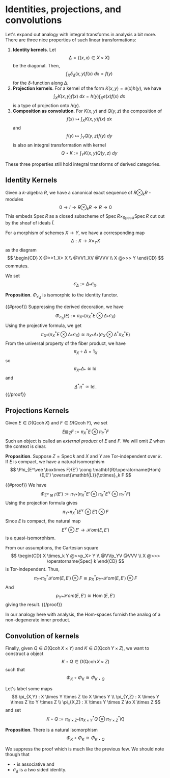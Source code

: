 # Identities, projections, and convolutions

Let's expand out analogy with integral transforms in analysis a bit more. 
There are three nice properties of such linear transformations:
1. **Identity kernels**. Let 
$$ 
\Delta = \{ (x,x) \in X \times X \} 
$$
be the diagonal. Then, 
$$
\int_X \delta_{\Delta}(x,y) f(x) \ dx = f(y)
$$
for the $\delta$-function along $\Delta$. 
2. **Projection kernels**. For a kernel of the form $K(x,y) = e(x)h(y)$, 
we have 
$$
\int_X K(x,y) f(x) \ dx = h(y) \int_X e(x) f(x) \ dx 
$$
is a type of projection onto $h(y)$. 
3. **Composition as convolution**. For $K(x,y)$ and $Q(y,z)$ the composition 
of 
$$
f(x) \mapsto \int_X K(x,y) f(x) \ dx 
$$
and 
$$
f(y) \mapsto \int_Y Q(y,z) f(y) \ dy 
$$
is also an integral transformation with kernel 
$$
Q \star K := \int_Y K(x,y)Q(y,z) \ dy
$$ 

These three properties still hold integral transforms of derived categories.

## Identity Kernels 

Given a $k$-algebra $R$, we have a canonical exact sequence of $R \otimes_k R$
-modules 
$$
0 \to I \to R \otimes_k R \to R \to 0 
$$
This embeds $\operatorname{Spec} R$ as a closed subscheme of 
$\operatorname{Spec} R \times_{\operatorname{Spec} k} \operatorname{Spec} R$ 
cut out by the sheaf of ideals $\widetilde{I}$. 

For a morphism of schemes $X \to Y$, we have a corresponding map  
$$
\Delta : X \to X \times_Y X 
$$
as the diagram 
$$
\begin{CD}
X @>>1_X> X \\
@VV1_XV @VVV \\
X @>>> Y
\end{CD}
$$
commutes.

We set 
$$
\mathcal O_\Delta := \Delta_\ast \mathcal O_X. 
$$

**Proposition**. $\Phi_{\mathcal O_\Delta}$ is isomorphic to the identity functor. 

{{#proof}}
Suppressing the derived decoration, we have 
$$
\Phi_{\mathcal O_\Delta}(E) := \pi_{X\ast}(\pi_X^\ast E \otimes \Delta_\ast \mathcal O_X) 
$$
Using the projective formula, we get 
$$
\pi_{X\ast}(\pi_X^\ast E \otimes \Delta_\ast \mathcal O_X) \cong 
\pi_{X \ast}\Delta_\ast(\mathcal O_X \otimes \Delta^\ast \pi_X^\ast E) 
$$
From the universal property of the fiber product, we have 
$$
\pi_X \circ \Delta = 1_X 
$$
so 
$$
\pi_{X\ast} \Delta_{\ast} \cong \operatorname{Id}
$$
and 
$$
\Delta^\ast \pi^\ast \cong \operatorname{Id}. 
$$
{{/proof}}

## Projections Kernels 

Given $E \in D(\operatorname{Qcoh} X)$ and $F \in D(\operatorname{Qcoh} Y)$, 
we set 
$$
E \boxtimes_Z F := \pi_X^\ast E \otimes \pi_Y^\ast F
$$
Such an object is called an _external product_ of $E$ and $F$. We will omit $Z$ 
when the context is clear.

**Proposition**. Suppose $Z = \operatorname{Spec} k$ and $X$ and $Y$ are 
Tor-independent over $k$. If $E$ is compact, we have a natural isomorphism
$$
\Phi_{E^\vee \boxtimes F}(E') \cong \mathbf{R}\operatorname{Hom}(E,E') 
\overset{\mathbf{L}}{\otimes}_k F
$$

{{#proof}}
We have 
$$
\Phi_{E^\vee \boxtimes F}(E') := \pi_{Y\ast}(\pi_X^\ast E' \otimes 
\pi_X^\ast E^\vee \otimes \pi_Y^\ast F) 
$$
Using the projection formula gives
$$
\pi_{Y \ast} \pi_X^\ast (E^\vee \otimes E') \otimes F
$$
Since $E$ is compact, the natural map
$$
E^\vee \otimes E' \to \mathcal Hom(E,E') 
$$
is a quasi-isomorphism. 

From our assumptions, the Cartesian square 
$$
\begin{CD}
X \times_k Y @>>p_X> Y \\
@VVp_YV @VVV \\
X @>>> \operatorname{Spec} k 
\end{CD}
$$ 
is Tor-independent. Thus, 
$$
\pi_{Y \ast} \pi_X^\ast \mathcal Hom(E,E') \otimes F \cong p_X^\ast 
p_{Y \ast} \mathcal Hom (E,E') \otimes F
$$
And 
$$
p_{Y \ast} \mathcal Hom(E,E') \cong \operatorname{Hom}(E,E') 
$$
giving the result. 
{{/proof}}

In our analogy here with analysis, the Hom-spaces furnish the analog of a non-degenerate inner product. 

## Convolution of kernels 

Finally, given $Q \in D(\operatorname{Qcoh} X \times Y)$ and $K \in D(\operatorname{Qcoh} Y \times Z)$, 
we want to construct a object 
$$
K \star Q \in D(\operatorname{Qcoh} X \times Z) 
$$
such that 
$$
\Phi_K \circ \Phi_K \cong \Phi_{K \star Q}
$$

Let's label some maps 
$$
\pi_{X,Y} : X \times Y \times Z \to X \times Y \\
\pi_{Y,Z} : X \times Y \times Z \to Y \times Z \\
\pi_{X,Z} : X \times Y \times Z \to X \times Z
$$
and set 
$$
K \star Q := \pi_{X \times Z \ast} (\pi_{X \times Y}^\ast Q \otimes \pi_{Y \times Z}^\ast K) 
$$

**Proposition**. There is a natural isomorphism 
$$
\Phi_K \circ \Phi_K \cong \Phi_{K \star Q}
$$

We suppress the proof which is much like the previous few. We should note though that 
- $\star$ is associative and 
- $\mathcal O_\Delta$ is a two sided identity. 
